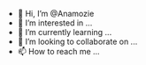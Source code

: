 - 👋 Hi, I’m @Anamozie
- 👀 I’m interested in ...
- 🌱 I’m currently learning ...
- 💞️ I’m looking to collaborate on ...
- 📫 How to reach me ...

<!---
Anamozie/Anamozie is a ✨ special ✨ repository because its `README.md` (this file) appears on your GitHub profile.
You can click the Preview link to take a look at your changes.
--->
